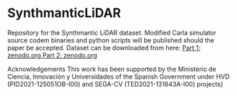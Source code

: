 # SynthmanticLiDAR

Repository for the Synthmantic LiDAR dataset. Modified Carla simulator source codem binaries and python scripts will be published should the paper be accepted. Dataset can be downloaded from here: [Part 1: zenodo.org ](https://zenodo.org/records/10618614?token=eyJhbGciOiJIUzUxMiJ9.eyJpZCI6ImE4YWVmYWI2LTc5MTktNDlmMy05MTQ2LTllNDQzNDhlYjUwMCIsImRhdGEiOnt9LCJyYW5kb20iOiIzMWY4YzEwZGU4M2ZkNTFkMTc0M2U4YTU4NWFlNjdiZiJ9.RRGv5vntegkhqYEzDD802DihT8ZSzagiWtXmIkQkzJ0R0xax9JlCIQkoRbIc7bDXoTvoUA6amIwyv1OXRRFMlA)  [Part 2: zenodo.org ](https://zenodo.org/records/10629943?token=eyJhbGciOiJIUzUxMiJ9.eyJpZCI6ImNjNGVhYWFlLWFmYTgtNGRhYS05ZDM3LWU0MDA4NzI1M2ExNyIsImRhdGEiOnt9LCJyYW5kb20iOiI2OGMyMjk2YTI4YzU3MjVjZDU1ODU3NWFkNWFkNDQ1MSJ9.nQWkVzZ-98mbHLkYT5wE2zVlXRjCnJN7diCRieNIyqe6UYJtMi5Kcf6P0T4_ZnkoFKkSALmqHpFCC333WUplVw)

Acknowledgements
This work has been supported by the Ministerio de Ciencia, Innovación y Universidades of the Spanish Government under HVD (PID2021-125051OB-I00) and SEGA-CV (TED2021-131643A-I00) projects}
